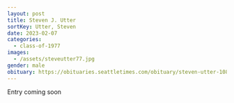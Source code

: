 ```yaml
---
layout: post
title: Steven J. Utter
sortKey: Utter, Steven
date: 2023-02-07
categories:
  - class-of-1977
images:
  - /assets/steveutter77.jpg
gender: male
obituary: https://obituaries.seattletimes.com/obituary/steven-utter-1087230847/
---
```

E﻿ntry coming soon